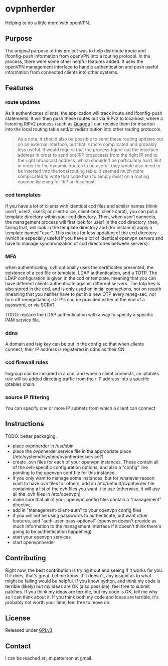 # ovpnherder

Helping to do a little more with openVPN.

## Purpose

The original purpose of this project was to help distribute iroute and ifconfig-push information from openVPN into a routing protocol. In the process, there were some other helpful features added. It uses the openVPN management interface to handle authentication and push useful information from connected clients into other systems.

## Features

### route updates

As it authenticates clients, the application will track iroute and ifconfig-push statements. It will then push these routes out via RIPv2 to localhost, where a listening RIPv2 process (such as [Quagga](https://quagga.net) ) can receive them for inserton into the local routing table and/or redistribution into other routing protocols.
> As a note, it should also be possible to send these routing updates out on an external interface, but that is more complicated and probably less useful. It would require that the process figure out the interface address in order to send out RIP broadcasts from the right IP and to the right broadcast address, which shouldn't be particularly hard. But in order for the dynamic iroutes to be useful, they would also need to be inserted into the local routing table. It seemed much more complicated to write that code than to simply insist on a routing daemon listening for RIP on localhost.

### ccd templates

If you have a lot of clients with identical ccd files and similar names (think user1, user2, user3; or client-alice, client-bob, client-carol), you can put a template directory within your ccd directory.  Then, when user1 connects, the management process will first look for user1 in the ccd directory, then, failing that, will look in the template directory and (for instance) apply a template named "user". This makes for less updating of the ccd directory (which is especially useful if you have a lot of identical openvpn servers and have to manage synchronization of ccd directories between servers).

### MFA

when authenticating, ovh optionally uses the certificates presented, the existence of a ccd file or template, LDAP authentication, and a TOTP. The LDAP configuration is given in the ccd or template, meaning that you can have different clients authenticate against different servers. The totp key is also stored in the ccd, and is only used on initial connections, not on reauth (meaning that you neither have to put in a new OTP every reneg-sec, nor turn off renegotiation). OTP's can be provided either at the end of a password, or via SCRV1.

TODO: replace the LDAP authentication with a way to specify a specific PAM service file.

### ddns

A domain and tsig key can be put in the config so that when clients connect, their IP address is registered in ddns as their CN.

### ccd firewall rules

fwgroup can be included in a ccd, and when a client connects, an iptables rule will be added directing traffic from their IP address into a specific iptables chain.

### source IP filtering

You can specify one or more IP subnets from which a client can connect

## Instructions

TODO: better packaging.

* place ovpnherder in /usr/sbin
* place the ovpnherder.service file in tha appropriate place (/etc/systemd/system/ovpnherder.service?)
* create .ovh files for each of your openvpn instances.  These contain all of the ovh-specific configuration options, and also a "config" line pointing to the openvpn conf file for this instance.
* if you only want to manage some instances, but for whatever reason want to have ovh files for others, add an /etc/default/ovpnherder file containing a list of the ovh files you want it to use (otherwise, it will use all the .ovh files in /etc/openvpn)
* make sure that all of your openvpn config files contain a "management" directive.
* add in "management-client-auth" to your openvpn config files
* if you will not be using passwords to authenticate, but want other features, add "auth-user-pass-optional" (openvpn doesn't provide as much information to the management interface if it doesn't think there's going to be authentication happening)
* start your openvpn services
* start openvpnherder

## Contributing

Right now, the best contribution is trying it out and seeing if it works for you.  If it does, that's great. Let me know.  If it doesn't, any insight as to what might be failing would be helpful. If you know python, and think my code is terrible (likely) but my ideas are OK (also possible), feel free to submit patches. If you think my ideas are terrible, but my code is OK, tell me why so I can think about it.  If you think both my code and ideas are terrible, it's probably not worth your time, feel free to move on.

## License

Released under [GPLv3](LICENSE.md)

## Contact

I can be reached at j.m.patterson at gmail.


